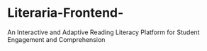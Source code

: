# Literaria-Frontend-
An Interactive and Adaptive Reading Literacy Platform for Student Engagement and Comprehension
